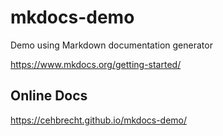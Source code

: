 # mkdocs-demo
Demo using Markdown documentation generator

https://www.mkdocs.org/getting-started/

## Online Docs

https://cehbrecht.github.io/mkdocs-demo/
